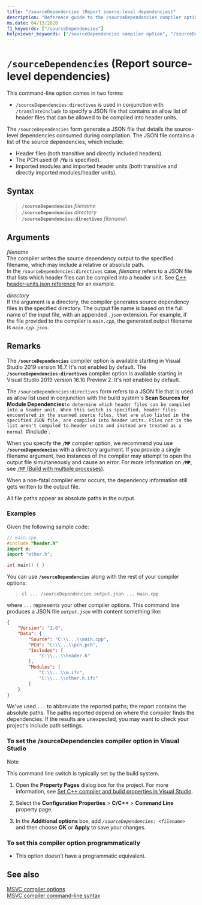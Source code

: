 ```yaml
---
title: "/sourceDependencies (Report source-level dependencies)"
description: "Reference guide to the /sourceDependencies compiler option in Microsoft C++."
ms.date: 04/13/2020
f1_keywords: ["/sourceDependencies"]
helpviewer_keywords: ["/sourceDependencies compiler option", "/sourceDependencies"]
---
```

# `/sourceDependencies` (Report source-level dependencies)

This command-line option comes in two forms:

- `/sourceDependencies:directives` is used in conjunction with `/translateInclude` to specify a JSON file that contains an allow list of header files that can be allowed to be compiled into header units.

The `/sourceDependencies` form generate a JSON file that details the source-level dependencies consumed during compilation. The JSON file contains a list of the source dependencies, which include:

- Header files (both transitive and directly included headers).
- The PCH used (if **`/Yu`** is specified).
- Imported modules and imported header units (both transitive and directly imported modules/header units).

## Syntax

> **`/sourceDependencies`** *filename*\
> **`/sourceDependencies`** *directory*\
> **`/sourceDependencies:directives`** *filename*\

## Arguments

*filename*\
The compiler writes the source dependency output to the specified filename, which may include a relative or absolute path.\
In the `/sourceDependencies:directives` case, *filename* refers to a JSON file that lists which header files can be compiled into a header unit. See [C++ header-units.json reference](..\header-unit-json-reference.md) for an example.  

*directory*\
If the argument is a directory, the compiler generates source dependency files in the specified directory. The output file name is based on the full name of the input file, with an appended *`.json`* extension. For example, if the file provided to the compiler is *`main.cpp`*, the generated output filename is *`main.cpp.json`*.

## Remarks

The **`/sourceDependencies`** compiler option is available starting in Visual Studio 2019 version 16.7. It's not enabled by default.
The **`/sourceDependencies:directives`** compiler option is available starting in Visual Studio 2019 version 16.10 Preview 2. It's not enabled by default.

The `/sourceDependencies:directives` form refers to a JSON file that is used as allow list used in conjunction with the build system's **Scan Sources for Module Dependencies**`to determine which header files can be compiled into a header unit. When this switch is specified, header files encountered in the scanned source files, that are also listed in the specified JSON file, are compiled into header units. Files not in the list aren't compiled to header units and instead are treated as a normal `#include`.

When you specify the **`/MP`** compiler option, we recommend you use **`/sourceDependencies`** with a directory argument. If you provide a single filename argument, two instances of the compiler may attempt to open the output file simultaneously and cause an error. For more information on **`/MP`**, see [`/MP` (Build with multiple processes)](mp-build-with-multiple-processes.md).

When a non-fatal compiler error occurs, the dependency information still gets written to the output file.

All file paths appear as absolute paths in the output.

### Examples

Given the following sample code:

```cpp
// main.cpp
#include "header.h"
import m;
import "other.h";

int main() { }
```

You can use **`/sourceDependencies`** along with the rest of your compiler options:

> `cl ... /sourceDependencies output.json ... main.cpp`

where `...` represents your other compiler options. This command line produces a JSON file *`output.json`* with content something like:

```JSON
{
    "Version": "1.0",
    "Data": {
        "Source": "C:\\...\\main.cpp",
        "PCH": "C:\\...\\pch.pch",
        "Includes": [
            "C:\\...\\header.h"
        ],
        "Modules": [
            "C:\\...\\m.ifc",
            "C:\\...\\other.h.ifc"
        ]
    }
}
```

We've used `...` to abbreviate the reported paths; the report contains the absolute paths. The paths reported depend on where the compiler finds the dependencies. If the results are unexpected, you may want to check your project's include path settings.

### To set the /sourceDependencies compiler option in Visual Studio

> [!NOTE]
> This command line switch is typically set by the build system.

1. Open the **Property Pages** dialog box for the project. For more information, see [Set C++ compiler and build properties in Visual Studio](../working-with-project-properties.md).

1. Select the **Configuration Properties** > **C/C++** > **Command Line** property page.

1. In the **Additional options** box, add *`/sourceDependencies: <filename>`* and then choose **OK** or **Apply** to save your changes.

### To set this compiler option programmatically

- This option doesn't have a programmatic equivalent.

## See also

[MSVC compiler options](compiler-options.md)<br/>
[MSVC compiler command-line syntax](compiler-command-line-syntax.md)<br/>
